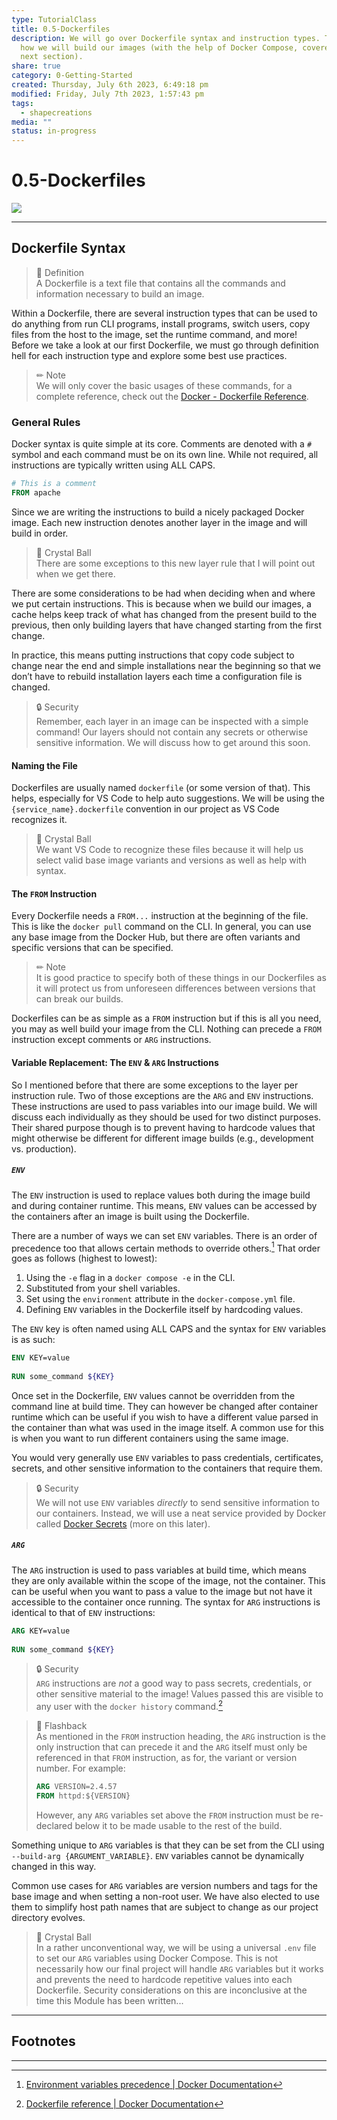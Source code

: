```yaml
---  
type: TutorialClass  
title: 0.5-Dockerfiles  
description: We will go over Dockerfile syntax and instruction types. This is  
  how we will build our images (with the help of Docker Compose, covered in the  
  next section).  
share: true  
category: 0-Getting-Started  
created: Thursday, July 6th 2023, 6:49:18 pm  
modified: Friday, July 7th 2023, 1:57:43 pm  
tags:  
  - shapecreations  
media: ""  
status: in-progress  
---  
```

  
  
# 0.5-Dockerfiles  
  
![](https://img.shields.io/badge/-Docker-2496ED?logo=docker&logoColor=white&style=plastic)  
  
---  
  
## Dockerfile Syntax  
  
> 🍎 Definition    
> A Dockerfile is a text file that contains all the commands and information necessary to build an image.  
  
Within a Dockerfile, there are several instruction types that can be used to do anything from run CLI programs, install programs, switch users, copy files from the host to the image, set the runtime command, and more! Before we take a look at our first Dockerfile, we must go through definition hell for each instruction type and explore some best use practices.  
  
> ✏ Note    
> We will only cover the basic usages of these commands, for a complete reference, check out the [Docker - Dockerfile Reference](https://docs.docker.com/engine/reference/builder/).  
  
### General Rules  
  
Docker syntax is quite simple at its core. Comments are denoted with a `#` symbol and each command must be on its own line. While not required, all instructions are typically written using ALL CAPS.  
  
```Dockerfile  
# This is a comment  
FROM apache  
```  
  
Since we are writing the instructions to build a nicely packaged Docker image. Each new instruction denotes another layer in the image and will build in order.  
  
> 🔮 Crystal Ball    
> There are some exceptions to this new layer rule that I will point out when we get there.  
  
There are some considerations to be had when deciding when and where we put certain instructions. This is because when we build our images, a cache helps keep track of what has changed from the present build to the previous, then only building layers that have changed starting from the first change.  
  
In practice, this means putting instructions that copy code subject to change near the end and simple installations near the beginning so that we don’t have to rebuild installation layers each time a configuration file is changed.  
  
> 🔒 Security    
> Remember, each layer in an image can be inspected with a simple command! Our layers should not contain any secrets or otherwise sensitive information. We will discuss how to get around this soon.  
  
#### Naming the File  
  
Dockerfiles are usually named `dockerfile` (or some version of that). This helps, especially for VS Code to help auto suggestions. We will be using the `{service_name}.dockerfile` convention in our project as VS Code recognizes it.  
  
> 🔮 Crystal Ball    
 > We want VS Code to recognize these files because it will help us select valid base image variants and versions as well as help with syntax.  
  
#### The `FROM` Instruction  
  
Every Dockerfile needs a `FROM...` instruction at the beginning of the file. This is like the `docker pull` command on the CLI. In general, you can use any base image from the Docker Hub, but there are often variants and specific versions that can be specified.  
  
> ✏ Note    
> It is good practice to specify both of these things in our Dockerfiles as it will protect us from unforeseen differences between versions that can break our builds.  
  
Dockerfiles can be as simple as a `FROM` instruction but if this is all you need, you may as well build your image from the CLI. Nothing can precede a `FROM` instruction except comments or `ARG` instructions.  
  
#### Variable Replacement: The `ENV` & `ARG` Instructions  
  
So I mentioned before that there are some exceptions to the layer per instruction rule. Two of those exceptions are the `ARG` and `ENV` instructions. These instructions are used to pass variables into our image build. We will discuss each individually as they should be used for two distinct purposes. Their shared purpose though is to prevent having to hardcode values that might otherwise be different for different image builds (e.g., development vs. production).  
  
##### `ENV`  
  
The `ENV` instruction is used to replace values both during the image build and during container runtime. This means, `ENV` values can be accessed by the containers after an image is built using the Dockerfile.  
  
There are a number of ways we can set `ENV` variables. There is an order of precedence too that allows certain methods to override others.[^1] That order goes as follows (highest to lowest):  
  
1. Using the `-e` flag in a `docker compose -e` in the CLI.  
2. Substituted from your shell variables.  
3. Set using the `environment` attribute in the `docker-compose.yml` file.  
4. Defining `ENV` variables in the Dockerfile itself by hardcoding values.  
  
The `ENV` key is often named using ALL CAPS and the syntax for `ENV` variables is as such:  
  
```Dockerfile  
ENV KEY=value  
  
RUN some_command ${KEY}  
```  
  
Once set in the Dockerfile, `ENV` values cannot be overridden from the command line at build time. They can however be changed after container runtime which can be useful if you wish to have a different value parsed in the container than what was used in the image itself. A common use for this is when you want to run different containers using the same image.  
  
You would very generally use `ENV` variables to pass credentials, certificates, secrets, and other sensitive information to the containers that require them.  
  
> 🔒 Security    
> We will not use `ENV` variables *directly* to send sensitive information to our containers. Instead, we will use a neat service provided by Docker called [Docker Secrets](https://docs.docker.com/engine/swarm/secrets/) (more on this later).  
  
##### `ARG`  
  
The `ARG` instruction is used to pass variables at build time, which means they are only available within the scope of the image, not the container. This can be useful when you want to pass a value to the image but not have it accessible to the container once running. The syntax for `ARG` instructions is identical to that of `ENV` instructions:  
  
```Dockerfile  
ARG KEY=value  
  
RUN some_command ${KEY}  
```  
  
> 🔒 Security    
> `ARG` instructions are *not* a good way to pass secrets, credentials, or other sensitive material to the image! Values passed this are visible to any user with the `docker history` command.[^2]  
  
> 🔦 Flashback    
> As mentioned in the `FROM` instruction heading, the `ARG` instruction is the only instruction that can precede it and the `ARG` itself must only be referenced in that `FROM` instruction, as for, the variant or version number. For example:  
>  
> ```Dockerfile  
> ARG VERSION=2.4.57  
> FROM httpd:${VERSION}  
> ```  
>  
> However, any `ARG` variables set above the `FROM` instruction must be re-declared below it to be made usable to the rest of the build.  
  
Something unique to `ARG` variables is that they can be set from the CLI using `--build-arg {ARGUMENT_VARIABLE}`. `ENV` variables cannot be dynamically changed in this way.  
  
Common use cases for `ARG` variables are version numbers and tags for the base image and when setting a non-root user. We have also elected to use them to simplify host path names that are subject to change as our project directory evolves.  
  
> 🔮 Crystal Ball    
> In a rather unconventional way, we will be using a universal `.env` file to set our `ARG` variables using Docker Compose. This is not necessarily how our final project will handle `ARG` variables but it works and prevents the need to hardcode repetitive values into each Dockerfile. Security considerations on this are inconclusive at the time this Module has been written...  
  
---  
  
## Footnotes  
  
---  
  
[^1]: [Environment variables precedence | Docker Documentation](https://docs.docker.com/compose/environment-variables/envvars-precedence/)  
  
[^2]: [Dockerfile reference | Docker Documentation](https://docs.docker.com/engine/reference/builder/#arg)  
